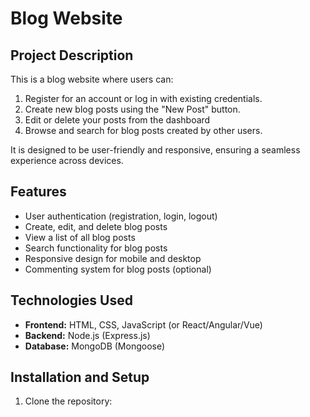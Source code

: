 # Blog Website

## Project Description
This is a blog website where users can:
1. Register for an account or log in with existing credentials.
2. Create new blog posts using the "New Post" button.
3. Edit or delete your posts from the dashboard
4. Browse and search for blog posts created by other users.

It is designed to be user-friendly and responsive, ensuring a seamless experience across devices.

## Features
- User authentication (registration, login, logout)
- Create, edit, and delete blog posts
- View a list of all blog posts
- Search functionality for blog posts
- Responsive design for mobile and desktop
- Commenting system for blog posts (optional)

## Technologies Used
- **Frontend:** HTML, CSS, JavaScript (or React/Angular/Vue)
- **Backend:** Node.js (Express.js)
- **Database:** MongoDB (Mongoose)

## Installation and Setup
1. Clone the repository:

